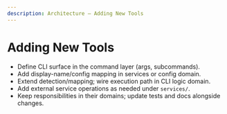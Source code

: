 ```yaml
---
description: Architecture — Adding New Tools
---
```


# Adding New Tools

- Define CLI surface in the command layer (args, subcommands).
- Add display-name/config mapping in services or config domain.
- Extend detection/mapping; wire execution path in CLI logic domain.
- Add external service operations as needed under `services/`.
- Keep responsibilities in their domains; update tests and docs alongside changes.

